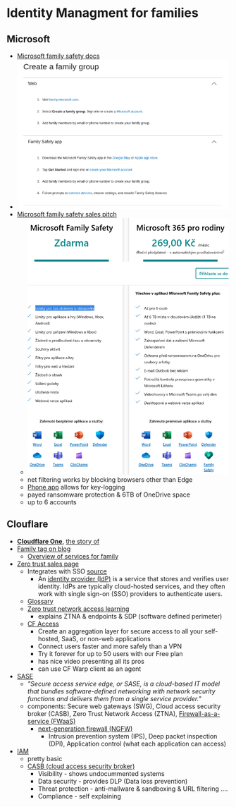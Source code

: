 # Identity Managment for families
## Microsoft
- [Microsoft family safety docs](https://support.microsoft.com/en-us/account-billing/microsoft-family-safety-bb97220e-9dd8-4b4a-9d15-8194d5941dc5)
- ![780c6db41f3413a038a1c6078b707d46.png](./assets/780c6db41f3413a038a1c6078b707d46.png)
- [Microsoft family safety sales pitch](https://www.microsoft.com/cs-cz/microsoft-365/family-safety?ocid=cmm15zkky0u&rtc=1)
    - ![93509b1aa144c2641669c027b072872d.png](./assets/93509b1aa144c2641669c027b072872d.png)
    - net filtering works by blocking browsers other than Edge
    - [Phone app](https://www.microsoft.com/en-us/microsoft-365-life-hacks/privacy-and-safety/protect-your-family-how-to-select-a-phone-monitoring-app) allows for key-logging
    - payed ransomware protection & 6TB of OneDrive space
    - up to 6 accounts

## Clouflare
- **[Cloudflare One](https://www.cloudflare.com/cloudflare-one/)**, [the story of](https://iframe.cloudflarestream.com/dc64ca8874298041945c9a6924c82b4b?preload=metadata)
- [Family tag on blog](https://blog.cloudflare.com/tag/families/)
    - [Overview of services for family](https://blog.cloudflare.com/shields-up-free-cloudflare-services-to-improve-your-cyber-readiness/)
- [Zero trust sales page](https://www.cloudflare.com/zero-trust/)
    - Integrates with SSO [source](https://www.cloudflare.com/learning/access-management/what-is-sso/)
        - An [identity provider (IdP)](https://www.cloudflare.com/learning/access-management/what-is-an-identity-provider/) is a service that stores and verifies user identity. IdPs are typically cloud-hosted services, and they often work with single sign-on (SSO) providers to authenticate users.
    - [Glossary](https://www.cloudflare.com/learning/security/glossary/what-is-zero-trust/)
    - [Zero trust network access learning](https://www.cloudflare.com/learning/access-management/what-is-ztna/)
        - explains ZTNA & endpoints & SDP (software defined perimeter)
    - [CF Access](https://www.cloudflare.com/zero-trust/products/access/)
        - Create an aggregation layer for secure access to all your self-hosted, SaaS, or non-web applications
        - Connect users faster and more safely than a VPN
        - Try it forever for up to 50 users with our Free plan
        - has nice video presenting all its pros
        - can use CF Warp client as an agent
- [SASE](https://www.cloudflare.com/learning/access-management/what-is-sase/)
    - _"Secure access service edge, or SASE, is a cloud-based IT model that bundles software-defined networking with network security functions and delivers them from a single service provider."_
    - components: Secure web gateways (SWG), Cloud access security broker (CASB), Zero Trust Network Access (ZTNA), [Firewall-as-a-service (FWaaS)](https://www.cloudflare.com/learning/cloud/what-is-a-cloud-firewall/)
        - [next-generation firewall (NGFW)](https://www.cloudflare.com/learning/security/what-is-next-generation-firewall-ngfw/)
            - Intrusion prevention system (IPS), Deep packet inspection (DPI), Application control (what each application can access)
- [IAM](https://www.cloudflare.com/learning/access-management/what-is-identity-and-access-management/)
    - pretty basic
    - [CASB (cloud access security broker)](https://www.cloudflare.com/learning/access-management/what-is-a-casb/)
        - Visibility - shows undocummented systems
        - Data security - provides DLP (Data loss prevention)
        - Threat protection - anti-mallware & sandboxing & URL filtering .…
        - Compliance - self explaining